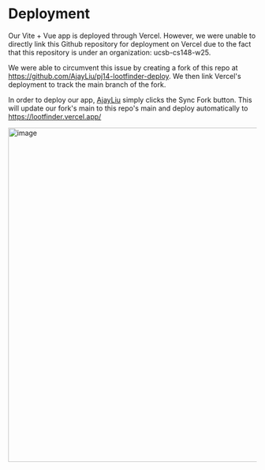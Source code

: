 # Deployment

Our Vite + Vue app is deployed through Vercel. However, we were unable to directly link this Github repository for deployment on Vercel due to the fact that this repository is under an organization: ucsb-cs148-w25.

We were able to circumvent this issue by creating a fork of this repo at https://github.com/AjayLiu/pj14-lootfinder-deploy. We then link Vercel's deployment to track the main branch of the fork.

In order to deploy our app, [AjayLiu](https://github.com/ajayliu) simply clicks the Sync Fork button. This will update our fork's main to this repo's main and deploy automatically to https://lootfinder.vercel.app/

<img width="677" alt="image" src="https://github.com/user-attachments/assets/dc91bee0-ce00-4aa2-8553-9eaaaac11108" />
